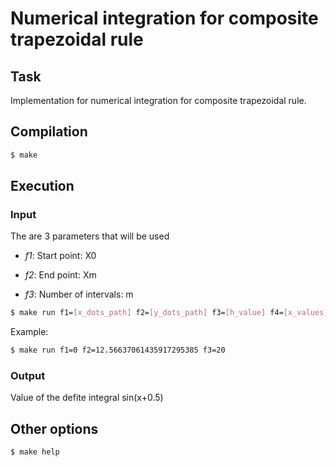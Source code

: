 # Numerical integration for composite trapezoidal rule

## Task

Implementation for numerical integration for composite trapezoidal rule.

## Compilation

``` bash
$ make
```

## Execution

### Input

The are 3 parameters that will be used

- *f1*: Start point: X0

- *f2*: End point: Xm

- *f3*: Number of intervals: m

``` bash
$ make run f1=[x_dots_path] f2=[y_dots_path] f3=[h_value] f4=[x_values]
```

Example:

``` bash
$ make run f1=0 f2=12.56637061435917295385 f3=20
```

### Output

Value of the defite integral sin(x+0.5)


## Other options

``` bash
$ make help
```
